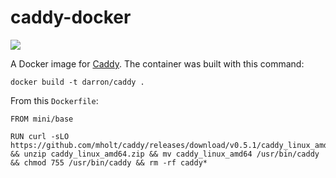 caddy-docker
==============

<a href='https://imagelayers.io/?images=darron/caddy:latest' title='Get your own badge on imagelayers.io'><img src='https://badge.imagelayers.io/darron/caddy.svg'></a>

A Docker image for [Caddy](https://caddyserver.com/). The container was built with this command:

`docker build -t darron/caddy .`

From this `Dockerfile`:

```
FROM mini/base

RUN curl -sLO https://github.com/mholt/caddy/releases/download/v0.5.1/caddy_linux_amd64.zip && unzip caddy_linux_amd64.zip && mv caddy_linux_amd64 /usr/bin/caddy && chmod 755 /usr/bin/caddy && rm -rf caddy*
```
